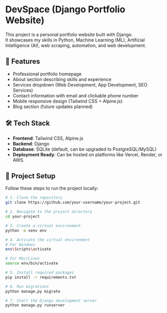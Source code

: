 # DevSpace (Django Portfolio Website)

This project is a personal portfolio website built with Django.  
It showcases my skills in Python, Machine Learning (ML), Artificial Intelligence (AI), web scraping, automation, and web development.

## 🚀 Features

- Professional portfolio homepage
- About section describing skills and experience
- Services dropdown (Web Development, App Development, SEO Services)
- Contact information with email and clickable phone number
- Mobile responsive design (Tailwind CSS + Alpine.js)
- Blog section (future updates planned)

## 🛠️ Tech Stack

- **Frontend**: Tailwind CSS, Alpine.js
- **Backend**: Django
- **Database**: SQLite (default, can be upgraded to PostgreSQL/MySQL)
- **Deployment Ready**: Can be hosted on platforms like Vercel, Render, or AWS.

## 📁 Project Setup

Follow these steps to run the project locally:

```bash
# 1. Clone the repository
git clone https://github.com/your-username/your-project.git

# 2. Navigate to the project directory
cd your-project

# 3. Create a virtual environment
python -m venv env

# 4. Activate the virtual environment
# For Windows
env\Scripts\activate

# For Mac/Linux
source env/bin/activate

# 5. Install required packages
pip install -r requirements.txt

# 6. Run migrations
python manage.py migrate

# 7. Start the Django development server
python manage.py runserver
